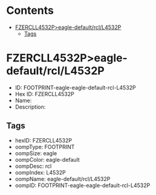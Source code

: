 



Contents
========

* [FZERCLL4532P>eagle-default/rcl/L4532P](#fzercll4532peagle-defaultrcll4532p)
	* [Tags](#tags)

# FZERCLL4532P>eagle-default/rcl/L4532P

- ID: FOOTPRINT-eagle-eagle-default-rcl-L4532P
- Hex ID: FZERCLL4532P
- Name: 
- Description: 

## Tags

- hexID: FZERCLL4532P
- oompType: FOOTPRINT
- oompSize: eagle
- oompColor: eagle-default
- oompDesc: rcl
- oompIndex: L4532P
- oompName: eagle-default/rcl/L4532P
- oompID: FOOTPRINT-eagle-eagle-default-rcl-L4532P
